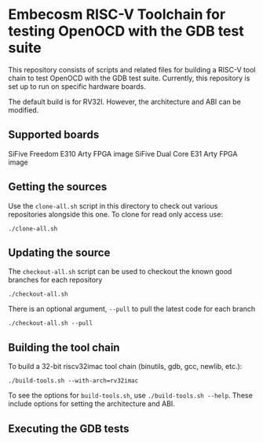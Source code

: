Embecosm RISC-V Toolchain for testing OpenOCD with the GDB test suite
=====================================================================

This repository consists of scripts and related files for building a RISC-V tool
chain to test OpenOCD with the GDB test suite. Currently, this repository is
set up to run on specific hardware boards.

The default build is for RV32I. However, the architecture and ABI can be
modified.

Supported boards
----------------

SiFive Freedom E310 Arty FPGA image
SiFive Dual Core E31 Arty FPGA image

Getting the sources
-------------------

Use the `clone-all.sh` script in this directory to check out various
repositories alongside this one. To clone for read only access use:

```
./clone-all.sh
```

Updating the source
-------------------

The `checkout-all.sh` script can be used to checkout the known good branches
for each repository

```
./checkout-all.sh
```

There is an optional argument, `--pull`  to pull the latest code for each branch

```
./checkout-all.sh --pull
```

Building the tool chain
-----------------------

To build a 32-bit riscv32imac tool chain (binutils, gdb, gcc, newlib, etc.):

```
./build-tools.sh --with-arch=rv32imac
```

To see the options for `build-tools.sh`, use `./build-tools.sh --help`.
These include options for setting the architecture and ABI.

Executing the GDB tests
-----------------------


